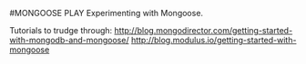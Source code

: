 #MONGOOSE PLAY
Experimenting with Mongoose.

Tutorials to trudge through:
http://blog.mongodirector.com/getting-started-with-mongodb-and-mongoose/
http://blog.modulus.io/getting-started-with-mongoose